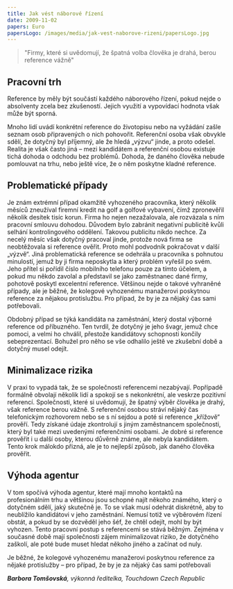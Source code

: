 ```yaml
---
title: Jak vést náborové řízení
date: 2009-11-02
papers: Euro
papersLogo: /images/media/jak-vest-naborove-rizeni/papersLogo.jpg
---
```

> "Firmy, které si uvědomují, že špatná volba člověka je drahá, berou reference vážně"

## Pracovní trh

Reference by měly být součástí každého náborového řízení, pokud nejde o absolventy zcela bez zkušeností. Jejich využití a vypovídací hodnota však může být sporná.

Mnoho lidí uvádí konkrétní reference do životopisu nebo na vyžádání zašle seznam osob připravených o nich pohovořit. Referenční osoba však obvykle sdělí, že dotyčný byl příjemný, ale že hledá „výzvu“ jinde, a proto odešel.
Realita je však často jiná – mezi kandidátem a referenční osobou existuje tichá dohoda o odchodu bez problémů. Dohoda, že daného člověka nebude pomlouvat na trhu, nebo ještě více, že o něm poskytne kladné reference.

## Problematické případy

Je znám extrémní případ okamžitě vyhozeného pracovníka, který několik měsíců zneužíval firemní kredit na golf a golfové vybavení, čímž zpronevěřil několik desítek tisíc korun. Firma ho nejen nezažalovala, ale rozvázala s ním pracovní smlouvu dohodou. Důvodem bylo zabránit negativní publicitě kvůli selhání kontrolingového oddělení. Takovou publicitu nikdo nechce. Za necelý měsíc však dotyčný pracoval jinde, protože nová firma se neobtěžovala si reference ověřit. Proto mohl podvodník pokračovat v další „výzvě“. Jiná problematická reference se odehrála u pracovníka s pohnutou minulostí, jemuž by ji firma neposkytla a který problém vyřešil po svém. Jeho přítel si pořídil číslo mobilního telefonu pouze za tímto účelem, a pokud mu někdo zavolal a představil se jako zaměstnanec dané firmy, pohotově poskytl excelentní reference. Většinou nejde o takové vyhraněné případy, ale je běžné, že kolegové vyhozenému manažerovi poskytnou reference za nějakou protislužbu. Pro případ, že by je za nějaký čas sami potřebovali.

Obdobný případ se týká kandidáta na zaměstnání, který dostal výborné reference od příbuzného. Ten tvrdil, že dotyčný je jeho švagr, jemuž chce pomoci, a velmi ho chválil, přestože kandidátovy schopnosti končily sebeprezentací. Bohužel pro něho se vše odhalilo ještě ve zkušební době a dotyčný musel odejít.

## Minimalizace rizika

V praxi to vypadá tak, že se společnosti referencemi nezabývají. Popřípadě formálně obvolají několik lidí a spokojí se s nekonkrétní, ale veskrze pozitivní referencí. Společnosti, které si uvědomují, že špatný výběr člověka je drahý, však reference berou vážně. S referenční osobou stráví nějaký čas telefonickým rozhovorem nebo se s ní sejdou a poté si reference „křížově“ prověří. Tedy získané údaje zkontrolují s jiným zaměstnancem společnosti, který byl také mezi uvedenými referenčními osobami. Je dobré si reference prověřit i u další osoby, kterou důvěrně známe, ale nebyla kandidátem.
Tento krok málokdo přizná, ale je to nejlepší způsob, jak daného člověka prověřit.

## Výhoda agentur

V tom spočívá výhoda agentur, které mají mnoho kontaktů na profesionálním trhu a většinou jsou schopné najít někoho známého, který o dotyčném sdělí, jaký skutečně je. To se však musí odehrát diskrétně, aby to neublížilo kandidátovi v jeho zaměstnání. Nemusí totiž ve výběrovém řízení obstát, a pokud by se dozvěděl jeho šéf, že chtěl odejít, mohl by být vyhozen.
Tento pracovní postup s referencemi se stává běžným. Zejména v současné době mají společnosti zájem minimalizovat riziko, že dotyčného zaškolí, ale poté bude muset hledat někoho jiného a začínat od nuly.

Je běžné, že kolegové vyhozenému manažerovi poskytnou reference za nějaké protislužby – pro případ, že by je za nějaký čas sami potřebovali

***Barbora Tomšovská**, výkonná ředitelka, Touchdown Czech Republic*
